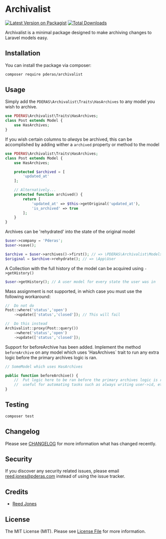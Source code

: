 # Archivalist

[![Latest Version on Packagist](https://img.shields.io/packagist/v/pderas/archivalist.svg?style=flat-square)](https://packagist.org/packages/pderas/archivalist)
[![Total Downloads](https://img.shields.io/packagist/dt/pderas/archivalist.svg?style=flat-square)](https://packagist.org/packages/pderas/archivalist)

Archivalist is a minimal package designed to make archiving changes to Laravel models easy.

## Installation

You can install the package via composer:

```bash
composer require pderas/archivalist
```

## Usage

Simply add the `PDERAS\Archivalist\Traits\HasArchives` to any model you wish to archive.
```php
use PDERAS\Archivalist\Traits\HasArchives;
class Post extends Model {
    use HasArchives;
}
```

If you wish certain columns to _always_ be archived, this can be accomplished by adding wither a `archived` property or method to the model

```php
use PDERAS\Archivalist\Traits\HasArchives;
class Post extends Model {
    use HasArchives;

    protected $archived = [
        'updated_at'
    ];

    // Alternatively...
    protected function archived() {
        return [
            'updated_at' => $this->getOriginal('updated_at'),
            'is_archived' => true
        ];
    }
}
```

Archives can be 'rehydrated' into the state of the original model
```php
$user->company = 'Pderas';
$user->save();

$archive = $user->archives()->first(); // => \PDERAS\Archivalist\Models\Archive
$original = $archive->rehydrate(); // => \App\User
```

A Collection with the full history of the model can be acquired using `->getHistory()`

```php
$user->getHistory(); // A user model for every state the user was in
```

Mass assignment is not supported, in which case you must use the following workaround:

```php
//  Do not do
Post::where('status','open')
    ->update(['status','closed']); // This will fail

//  Do this instead
Archivalist::proxy(Post::query())
    ->where('status','open')
    ->update(['status','closed']);
```

Support for beforeArchive has been added. Implement the method `beforeArchive` on any model which uses 'HasArchives` trait to run any extra logic before the primary archives logic is ran.

```php
// SomeModel which uses HasArchives

public function beforeArchive() {
    //  Put logic here to be ran before the primary archives logic is ran
    //  useful for automating tasks such as always writing user->id, etc
}
```

## Testing

```bash
composer test
```

## Changelog

Please see [CHANGELOG](CHANGELOG.md) for more information what has changed recently.

## Security

If you discover any security related issues, please email reed.jones@pderas.com instead of using the issue tracker.

## Credits

- [Reed Jones](https://github.com/pderas)

## License

The MIT License (MIT). Please see [License File](LICENSE.md) for more information.
